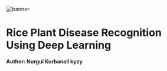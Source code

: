 ![banner](https://github.com/kamalova/Rice_Leaf_Disease_Recognition_DL/blob/main/Images/banner.jpg)
# **Rice Plant Disease Recognition Using Deep Learning**
**Author: Nurgul Kurbanali kyzy**
